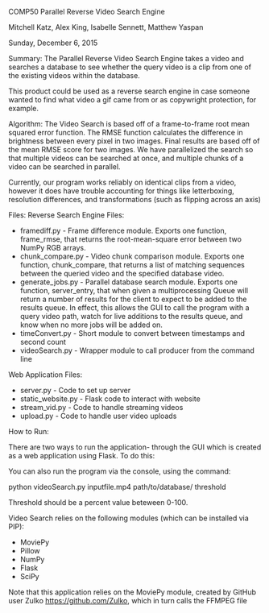 COMP50 Parallel Reverse Video Search Engine

Mitchell Katz, Alex King, Isabelle Sennett, Matthew Yaspan

Sunday, December 6, 2015

Summary:
The Parallel Reverse Video Search Engine takes a video and searches a database
to see whether the query video is a clip from one of the existing videos within
the database.

This product could be used as a reverse search engine in case someone wanted to
find what video a gif came from or as copywright protection, for example.

Algorithm:
The Video Search is based off of a frame-to-frame root mean squared error
function. The RMSE function calculates the difference in brightness between
every pixel in two images. Final results are based off of the mean RMSE score
for two images. We have parallelized the search so that multiple videos can be
searched at once, and multiple chunks of a video can be searched in parallel.

Currently, our program works reliably on identical clips from a video, however
it does have trouble accounting for things like letterboxing, resolution
differences, and transformations (such as flipping across an axis)

Files:
Reverse Search Engine Files:
* framediff.py - Frame difference module. Exports one function, frame_rmse, that returns the root-mean-square error between two NumPy RGB arrays.
* chunk_compare.py - Video chunk comparison module. Exports one function, chunk_compare, that returns a list of matching sequences between the queried video and the specified database video.
* generate_jobs.py - Parallel database search module. Exports one function, server_entry, that when given a multiprocessing Queue will return a number of results for the client to expect to be added to the results queue. In effect, this allows the GUI to call the program with a query video path, watch for live additions to the results queue, and know when no more jobs will be added on.
* timeConvert.py - Short module to convert between timestamps and second count
* videoSearch.py - Wrapper module to call producer from the command line

Web Application Files:
* server.py - Code to set up server
* static_website.py - Flask code to interact with website
* stream_vid.py - Code to handle streaming videos
* upload.py - Code to handle user video uploads

How to Run:

There are two ways to run the application- through the GUI which is
created as a web application using Flask. To do this:

You can also run the program via the console, using the command:

python videoSearch.py inputfile.mp4 path/to/database/ threshold

Threshold should be a percent value beteween 0-100.

Video Search relies on the following modules (which can be installed via PIP):
* MoviePy
* Pillow
* NumPy
* Flask
* SciPy

Note that this application relies on the MoviePy module, created by GitHub user
Zulko https://github.com/Zulko, which in turn calls the FFMPEG file